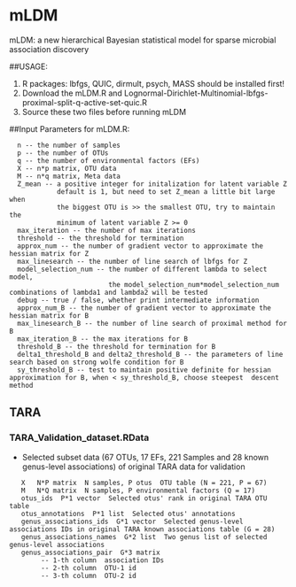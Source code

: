 # mLDM
mLDM: a new hierarchical Bayesian statistical model for sparse microbial association discovery

##USAGE:
  1. R packages: lbfgs, QUIC, dirmult, psych, MASS should be installed first!
  2. Download the mLDM.R and Lognormal-Dirichlet-Multinomial-lbfgs-proximal-split-q-active-set-quic.R
  3. Source these two files before running mLDM

##Input Parameters for mLDM.R:
```
  n -- the number of samples 
  p -- the number of OTUs
  q -- the number of environmental factors (EFs) 
  X -- n*p matrix, OTU data 
  M -- n*q matrix, Meta data 
  Z_mean -- a positive integer for initalization for latent variable Z 
            default is 1, but need to set Z_mean a little bit large when
            the biggest OTU is >> the smallest OTU, try to maintain the 
            minimum of latent variable Z >= 0 
  max_iteration -- the number of max iterations 
  threshold -- the threshold for termination 
  approx_num -- the number of gradient vector to approximate the hessian matrix for Z 
  max_linesearch -- the number of line search of lbfgs for Z 
  model_selection_num -- the number of different lambda to select model,  
                         the model_selection_num*model_selection_num combinations of lambda1 and lambda2 will be tested 
  debug -- true / false, whether print intermediate information 
  approx_num_B -- the number of gradient vector to approximate the hessian matrix for B 
  max_linesearch_B -- the number of line search of proximal method for B
  max_iteration_B -- the max iterations for B 
  threshold_B -- the threshold for termination for B 
  delta1_threshold_B and delta2_threshold_B -- the parameters of line search based on strong wolfe condition for B 
  sy_threshold_B -- test to maintain positive definite for hessian approximation for B, when < sy_threshold_B, choose steepest  descent method
```

## TARA
### TARA_Validation_dataset.RData
 * Selected subset data (67 OTUs, 17 EFs, 221 Samples and 28 known genus-level associations) of original TARA data for validation
```
   X   N*P matrix  N samples, P otus  OTU table (N = 221, P = 67)
   M   N*Q matrix  N samples, P environmental factors (Q = 17)
   otus_ids  P*1 vector  Selected otus' rank in original TARA OTU table
   otus_annotations  P*1 list  Selected otus' annotations
   genus_associations_ids  G*1 vector  Selected genus-level associations IDs in original TARA known associations table (G = 28)
   genus_associations_names  G*2 list  Two genus list of selected genus-level associations
   genus_associations_pair  G*3 matrix  
        -- 1-th column  association IDs
        -- 2-th column  OTU-1 id
        -- 3-th column  OTU-2 id
```
